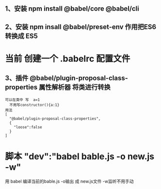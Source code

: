 ## 1、安装 npm install @babel/core  @babel/cli

## 2、安装 npm insall @babel/preset-env  作用把ES6 转换成 ES5
#      当前 创建一个 .babelrc 配置文件

## 3、插件 @babel/plugin-proposal-class-properties 属性解析器 将类进行转换  
    可以在类中 写  a=1
      不用写constructor(){a:1}
    用法
    [
      "@babel/plugin-proposal-class-properties",
      {
        "loose":false
      }
    ]

# 脚本 "dev":"babel bable.js -o new.js -w"
  用 babel 编译当前的bable.js 
  -o输出 成 new.js文件
  -w监听不用手动  